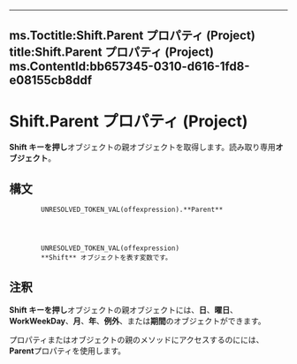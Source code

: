

---
ms.Toctitle:Shift.Parent プロパティ (Project)
title:Shift.Parent プロパティ (Project)
ms.ContentId:bb657345-0310-d616-1fd8-e08155cb8ddf
---
# Shift.Parent プロパティ (Project)




**Shift キーを押し**オブジェクトの親オブジェクトを取得します。読み取り専用**オブジェクト**。

## 構文

            UNRESOLVED_TOKEN_VAL(offexpression).**Parent**




            UNRESOLVED_TOKEN_VAL(offexpression)
            **Shift** オブジェクトを表す変数です。



## 注釈
**Shift キーを押し**オブジェクトの親オブジェクトには、**日**、**曜日**、 **WorkWeekDay**、**月**、**年**、**例外**、または**期間**のオブジェクトができます。



プロパティまたはオブジェクトの親のメソッドにアクセスするのにには、 **Parent**プロパティを使用します。




